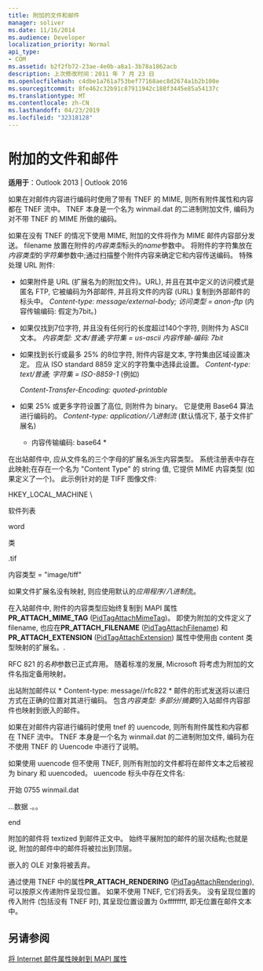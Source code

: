 ```yaml
---
title: 附加的文件和邮件
manager: soliver
ms.date: 11/16/2014
ms.audience: Developer
localization_priority: Normal
api_type:
- COM
ms.assetid: b2f2fb72-23ae-4e0b-a8a1-3b78a1862acb
description: 上次修改时间：2011 年 7 月 23 日
ms.openlocfilehash: c4dbe1a761a753bef77168aec8d2674a1b2b100e
ms.sourcegitcommit: 8fe462c32b91c87911942c188f3445e85a54137c
ms.translationtype: MT
ms.contentlocale: zh-CN
ms.lasthandoff: 04/23/2019
ms.locfileid: "32318128"
---
```

# <a name="attached-files-and-messages"></a>附加的文件和邮件

  
  
**适用于**：Outlook 2013 | Outlook 2016 
  
如果在对邮件内容进行编码时使用了带有 TNEF 的 MIME, 则所有附件属性和内容都在 TNEF 流中。 TNEF 本身是一个名为 winmail.dat 的二进制附加文件, 编码为对不带 TNEF 的 MIME 所做的编码。 
  
如果在没有 TNEF 的情况下使用 MIME, 附加的文件将作为 MIME 邮件内容部分发送。 filename 放置在附件的*内容类型*标头的*name*参数中。 将附件的字符集放在*内容类型*的*字符集*参数中;通过扫描整个附件内容来确定它和内容传送编码。 特殊处理 URL 附件: 
  
- 如果附件是 URL (扩展名为的附加文件)。URL), 并且在其中定义的访问模式是匿名 FTP, 它被编码为外部邮件, 并且将文件的内容 (URL) 复制到外部邮件的标头中。 *Content-type: message/external-body; 访问类型 = anon-ftp* (内容传输编码: 假定为7bit。) 
    
- 如果仅找到7位字符, 并且没有任何行的长度超过140个字符, 则附件为 ASCII 文本。 *内容类型: 文本/普通;字符集 = us-ascii 内容传输-编码: 7bit* 
    
- 如果找到长行或最多 25% 的8位字符, 附件内容是文本, 字符集由区域设置决定。 应从 ISO standard 8859 定义的字符集中选择此设置。 *Content-type: text/普通; 字符集 = ISO-8859-1* (例如) 
    
     *Content-Transfer-Encoding: quoted-printable* 
    
- 如果 25% 或更多字符设置了高位, 则附件为 binary。 它是使用 Base64 算法进行编码的。 *Content-type: application/八进制流* (默认情况下, 基于文件扩展名) 
    
     * 内容传输编码: base64 * 
    
在出站邮件中, 应从文件名的三个字母的扩展名派生内容类型。 系统注册表中存在此映射;在存在一个名为 "Content Type" 的 string 值, 它提供 MIME 内容类型 (如果定义了一个)。 此示例针对的是 TIFF 图像文件:
  
HKEY_LOCAL_MACHINE \
  
软件列表
  
word
  
类
  
.tif
  
内容类型 = "image/tiff"
  
如果文件扩展名没有映射, 则应使用默认的*应用程序/八进制*流。 
  
在入站邮件中, 附件的内容类型应始终复制到 MAPI 属性**PR_ATTACH_MIME_TAG** ([PidTagAttachMimeTag](pidtagattachmimetag-canonical-property.md))。 即使为附加的文件定义了 filename, 也应在**PR_ATTACH_FILENAME** ([PidTagAttachFilename](pidtagattachfilename-canonical-property.md)) 和**PR_ATTACH_EXTENSION** ([PidTagAttachExtension](pidtagattachextension-canonical-property.md)) 属性中使用由 content 类型映射的扩展名。.
  
RFC 821 的*名称*参数已正式弃用。 随着标准的发展, Microsoft 将考虑为附加的文件名指定备用映射。 
  
出站附加邮件以 * Content-type: message//rfc822 * 邮件的形式发送将以递归方式在正确的位置对其进行编码。 包含*内容类型: 多部分/摘要*的入站邮件内容部件也映射到嵌入的邮件。 
  
如果在对邮件内容进行编码时使用 tnef 的 uuencode, 则所有附件属性和内容都在 TNEF 流中。 TNEF 本身是一个名为 winmail.dat 的二进制附加文件, 编码为在不使用 TNEF 的 Uuencode 中进行了说明。
  
如果使用 uuencode 但不使用 TNEF, 则所有附加的文件都将在邮件文本之后被视为 binary 和 uuencoded。 uuencode 标头中存在文件名:
  
 开始 0755 winmail.dat 
  
 ...数据 .。。 
  
 end 
  
附加的邮件将 textized 到邮件正文中。 始终平展附加的邮件的层次结构;也就是说, 附加的邮件中的邮件将被拉出到顶层。
  
嵌入的 OLE 对象将被丢弃。
  
通过使用 TNEF 中的属性**PR_ATTACH_RENDERING** ([PidTagAttachRendering](pidtagattachrendering-canonical-property.md)), 可以按原义传递附件呈现位置。 如果不使用 TNEF, 它们将丢失。 没有呈现位置的传入附件 (包括没有 TNEF 时), 其呈现位置设置为 0xffffffff, 即无位置在邮件文本中。
  
## <a name="see-also"></a>另请参阅



[将 Internet 邮件属性映射到 MAPI 属性](mapping-of-internet-mail-attributes-to-mapi-properties.md)

